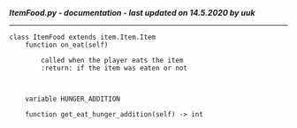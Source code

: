 ***ItemFood.py - documentation - last updated on 14.5.2020 by uuk***
___

    class ItemFood extends item.Item.Item
        function on_eat(self)
            
            called when the player eats the item
            :return: if the item was eaten or not
            


        variable HUNGER_ADDITION

        function get_eat_hunger_addition(self) -> int